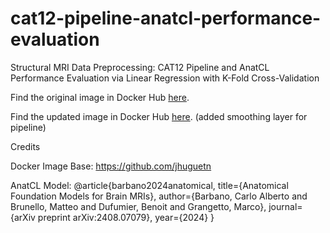# cat12-pipeline-anatcl-performance-evaluation
Structural MRI Data Preprocessing: CAT12 Pipeline and AnatCL Performance Evaluation via Linear Regression with K-Fold Cross-Validation

Find the original image in Docker Hub [here](https://hub.docker.com/r/jhuguetn/cat12).

Find the updated image in Docker Hub [here](https://hub.docker.com/r/rlbachen/cat12-segment-smooth). (added smoothing layer for pipeline)

Credits

Docker Image Base: https://github.com/jhuguetn

AnatCL Model: @article{barbano2024anatomical,
  title={Anatomical Foundation Models for Brain MRIs},
  author={Barbano, Carlo Alberto and Brunello, Matteo and Dufumier, Benoit and Grangetto, Marco},
  journal={arXiv preprint arXiv:2408.07079},
  year={2024}
}
